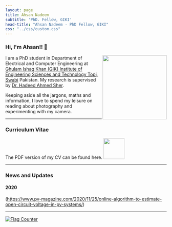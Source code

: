 ```yaml
---
layout: page
title: Ahsan Nadeem
subtitle: 'PhD. Fellow, GIKI'
head-title: "Ahsan Nadeem - PhD Fellow, GIKI"
css: "../css/custom.css"
---
```


### Hi, I'm Ahsan!! 👋

<img align="right" src="../img/ahsan2.jpg" height="200px">

I am a PhD student in Department of Electrical and Computer Engineering at [Ghulam Ishaq Khan (GIK) Institute of Engineering Sciences and Technology Topi, Swabi](https://www.giki.edu.pk/) Pakistan. My research is supervised by  [Dr. Hadeed Ahmed Sher](https://www.giki.edu.pk/Faculty/Dr-Hadeed-Ahmed-Sher-Senior-Member-IEEE).


Keeping aside all the jargons, maths and information, I love to spend my leisure on reading about photography and experimenting with my camera.
 
 ----

### Curriculum Vitae
The PDF version of my CV can be found here.
[<img src="../img/cvicon.jpg" height="65px">](https://ahsannadeem8.github.io/ahsan/books/Ahsan-CV.pdf)

 ----
### News and Updates

#### 2020
(https://www.pv-magazine.com/2020/11/25/online-algorithm-to-estimate-open-circuit-voltage-in-pv-systems/)

----
<a href="https://info.flagcounter.com/Ms88"><img src="https://s04.flagcounter.com/count2/Ms88/bg_F5F5F5/txt_000000/border_CCCCCC/columns_6/maxflags_18/viewers_0/labels_0/pageviews_0/flags_0/percent_0/" alt="Flag Counter" border="0"></a>

